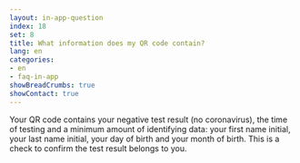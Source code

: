 ```yaml
---
layout: in-app-question
index: 18
set: 8
title: What information does my QR code contain? 
lang: en
categories:
- en
- faq-in-app
showBreadCrumbs: true
showContact: true
---
```

Your QR code contains your negative test result (no coronavirus), the time of testing and a minimum amount of identifying data: your first name initial, your last name initial, your day of birth and your month of birth. This is a check to confirm the test result belongs to you.
